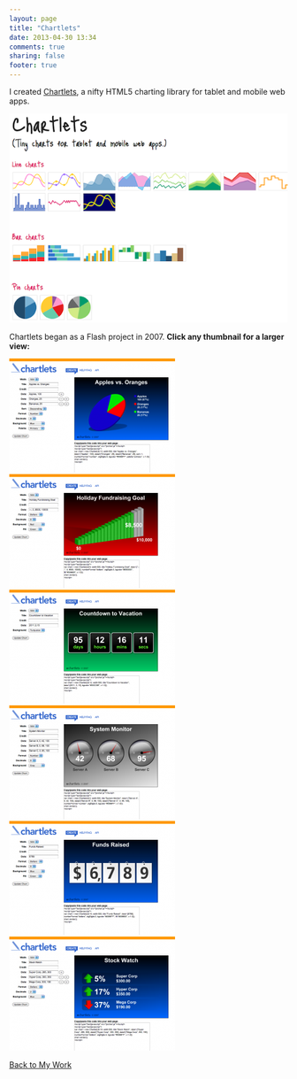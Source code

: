 ```yaml
---
layout: page
title: "Chartlets"
date: 2013-04-30 13:34
comments: true
sharing: false
footer: true
---
```


I created [Chartlets][1], a nifty HTML5 charting library for tablet and mobile web apps.

[![](/images/work/chartlets-samples-640x480.png)][1]

Chartlets began as a Flash project in 2007. **Click any thumbnail for a larger view:**

[![](/images/work/chartlets-pie-300x206.png)](/images/work/chartlets-pie.png)
[![](/images/work/chartlets-fill-300x206.png)](/images/work/chartlets-fill.png)
[![](/images/work/chartlets-countdown-300x206.png)](/images/work/chartlets-countdown.png)
[![](/images/work/chartlets-meters-300x206.png)](/images/work/chartlets-meters.png)
[![](/images/work/chartlets-tote-300x206.png)](/images/work/chartlets-tote.png)
[![](/images/work/chartlets-updown-300x206.png)](/images/work/chartlets-updown.png)

[Back to My Work](./index.html)

[1]: http://chartlets.com/
